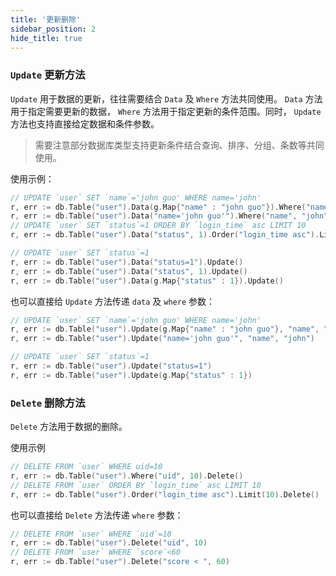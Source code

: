 ```yaml
---
title: '更新删除'
sidebar_position: 2
hide_title: true
---
```


### `Update` 更新方法

`Update` 用于数据的更新，往往需要结合 `Data` 及 `Where` 方法共同使用。 `Data` 方法用于指定需要更新的数据， `Where` 方法用于指定更新的条件范围。同时， `Update` 方法也支持直接给定数据和条件参数。

> 需要注意部分数据库类型支持更新条件结合查询、排序、分组、条数等共同使用。

使用示例：

```  go
// UPDATE `user` SET `name`='john guo' WHERE name='john'
r, err := db.Table("user").Data(g.Map{"name" : "john guo"}).Where("name", "john").Update()
r, err := db.Table("user").Data("name='john guo'").Where("name", "john").Update()
// UPDATE `user` SET `status`=1 ORDER BY `login_time` asc LIMIT 10
r, err := db.Table("user").Data("status", 1).Order("login_time asc").Limit(10).Update()

// UPDATE `user` SET `status`=1
r, err := db.Table("user").Data("status=1").Update()
r, err := db.Table("user").Data("status", 1).Update()
r, err := db.Table("user").Data(g.Map{"status" : 1}).Update()

```

也可以直接给 `Update` 方法传递 `data` 及 `where` 参数：

```  go
// UPDATE `user` SET `name`='john guo' WHERE name='john'
r, err := db.Table("user").Update(g.Map{"name" : "john guo"}, "name", "john")
r, err := db.Table("user").Update("name='john guo'", "name", "john")

// UPDATE `user` SET `status`=1
r, err := db.Table("user").Update("status=1")
r, err := db.Table("user").Update(g.Map{"status" : 1})

```

### `Delete` 删除方法

`Delete` 方法用于数据的删除。

使用示例

```  go
// DELETE FROM `user` WHERE uid=10
r, err := db.Table("user").Where("uid", 10).Delete()
// DELETE FROM `user` ORDER BY `login_time` asc LIMIT 10
r, err := db.Table("user").Order("login_time asc").Limit(10).Delete()

```

也可以直接给 `Delete` 方法传递 `where` 参数：

```  go
// DELETE FROM `user` WHERE `uid`=10
r, err := db.Table("user").Delete("uid", 10)
// DELETE FROM `user` WHERE `score`<60
r, err := db.Table("user").Delete("score < ", 60)

```